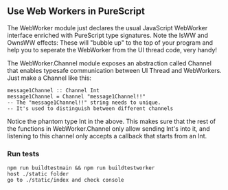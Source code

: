 ## Use Web Workers in PureScript

The WebWorker module just declares the usual JavaScript WebWorker interface enriched with PureScript type signatures. Note the IsWW and OwnsWW effects: These will "bubble up" to the top of your program and help you to seperate the WebWorker from the UI thread code, very handy!

The WebWorker.Channel module exposes an abstraction called Channel that enables typesafe communication between UI Thread and WebWorkers. Just make a Channel like this:

```
message1Channel :: Channel Int
message1Channel = Channel "message1Channel!!" 
-- The "message1Channel!!" string needs to unique. 
-- It's used to distinguish between different channels
```

Notice the phantom type Int in the above. This makes sure that the rest of the functions in WebWorker.Channel only allow sending Int's into it, and listening to this channel only accepts a callback that starts from an Int.

### Run tests

```
npm run buildtestmain && npm run buildtestworker
host ./static folder
go to ./static/index and check console
```
